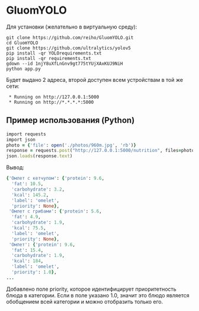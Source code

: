 # GluomYOLO
Для установки (желательно в виртуальную среду):
```
git clone https://github.com/reiho/GluomYOLO.git
cd GluomYOLO
git clone https://github.com/ultralytics/yolov5
pip install -qr YOLOrequirements.txt
pip install -qr requirements.txt
gdown --id 1njY8uXfLnGnv9gt775tYUjXAxKUJ9NiH
python app.py
```
Будет выдано 2 адреса, второй доступен всем устройствам в той же сети:
```
 * Running on http://127.0.0.1:5000
 * Running on http://*.*.*.*:5000
```

## Пример использования (Python)
```ruby
import requests
import json
photo = {'file': open('./photos/960m.jpg', 'rb')}
response = requests.post("http://127.0.0.1:5000/nutrition", files=photo)
json.loads(response.text)
```
Вывод:
```ruby
{'Омлет с кетчупом': {'protein': 9.6,
  'fat': 10.5,
  'carbohydrate': 3.2,
  'kcal': 145.2,
  'label': 'omelet',
  'priority': None},
 'Омлет с грибами': {'protein': 5.6,
  'fat': 4.9,
  'carbohydrate': 1.9,
  'kcal': 75.5,
  'label': 'omelet',
  'priority': None},
 'Омлет': {'protein': 9.6,
  'fat': 15.4,
  'carbohydrate': 1.9,
  'kcal': 184,
  'label': 'omelet',
  'priority': 1.0},
...
  ```
Добавлено поле priority, которое идентифицирует приоритетность блюда в категории. Если в поле указано 1.0, значит это блюдо является обобщением всей категории и можно отобразить только его.

